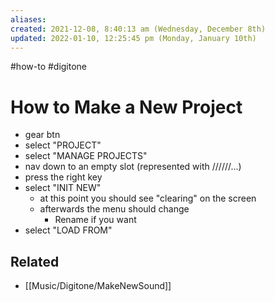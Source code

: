 ```yaml
---
aliases: 
created: 2021-12-08, 8:40:13 am (Wednesday, December 8th)
updated: 2022-01-10, 12:25:45 pm (Monday, January 10th)
---
```

#how-to #digitone

# How to Make a New Project

- gear btn
- select "PROJECT"
- select "MANAGE PROJECTS"
- nav down to an empty slot (represented with //////...)
- press the right key
- select "INIT NEW"
    - at this point you should see "clearing" on the screen
    - afterwards the menu should change
        - Rename if you want
- select "LOAD FROM"

## Related
- [[Music/Digitone/MakeNewSound]]